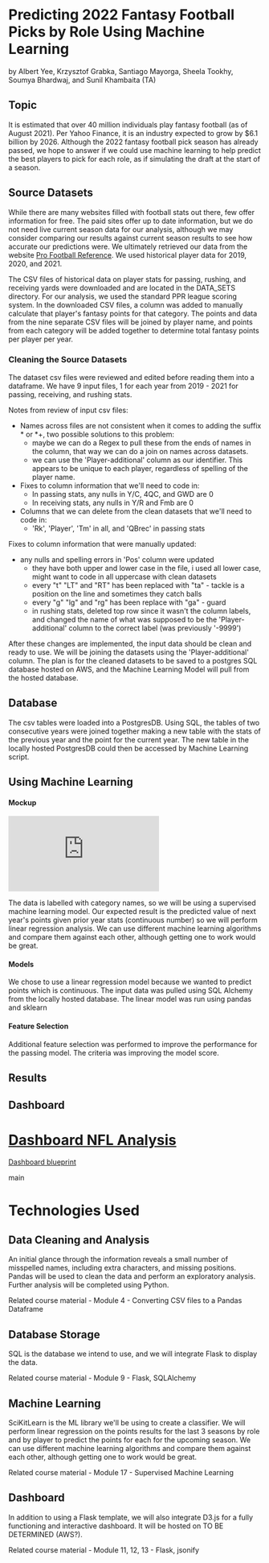 # Predicting 2022 Fantasy Football Picks by Role Using Machine Learning
by Albert Yee, Krzysztof Grabka, Santiago Mayorga, Sheela Tookhy, Soumya Bhardwaj, and Sunil Khambaita (TA)

## Topic 
It is estimated that over 40 million individuals play fantasy football (as of August 2021). Per Yahoo Finance, it is an industry expected to grow by $6.1 billion by 2026. Although the 2022 fantasy football pick season has already passed, we hope to answer if we could use machine learning to help predict the best players to pick for each role, as if simulating the draft at the start of a season.  

## Source Datasets
While there are many websites filled with football stats out there, few offer information for free. The paid sites offer up to date information, but we do not need live current season data for our analysis, although we may consider comparing our results against current season results to see how accurate our predictions were. We ultimately retrieved our data from the website [Pro Football Reference](https://www.pro-football-reference.com/). We used historical player data for 2019, 2020, and 2021.

The CSV files of historical data on player stats for passing, rushing, and receiving yards were downloaded and are located in the DATA_SETS directory. For our analysis, we used the standard PPR league scoring system. In the downloaded CSV files, a column was added to manually calculate that player's fantasy points for that category. The points and data from the nine separate CSV files will be joined by player name, and points from each category will be added together to determine total fantasy points per player per year.

### Cleaning the Source Datasets
The dataset csv files were reviewed and edited before reading them into a dataframe. We have 9 input files, 1 for each year from 2019 - 2021 for passing, receiving, and rushing stats. 

Notes from review of input csv files:   
- Names across files are not consistent when it comes to adding the suffix * or *+, two possible solutions to this problem:
    - maybe we can do a Regex to pull these from the ends of names in the column, that way we can do a join on names across datasets.
    - we can use the 'Player-additional' column as our identifier. This appears to be unique to each player, regardless of spelling of the player name.
- Fixes to column information that we'll need to code in:
    - In passing stats, any nulls in Y/C, 4QC, and GWD are 0
    - In receiving stats, any nulls in Y/R and Fmb are 0
- Columns that we can delete from the clean datasets that we'll need to code in:
    - 'Rk', 'Player', 'Tm' in all, and 'QBrec' in passing stats

Fixes to column information that were manually updated:
- any nulls and spelling errors in 'Pos' column were updated
    - they have both upper and lower case in the file, i used all lower case, might want to code in all uppercase with clean datasets
    - every "t" "LT" and "RT" has been replaced with "ta" - tackle is a position on the line and sometimes they catch balls
    - every "g" "lg" and "rg" has been replace with "ga" - guard
    - in rushing stats, deleted top row since it wasn't the column labels, and changed the name of what was supposed to be the 'Player-additional' column to the correct label (was previously '-9999')

After these changes are implemented, the input data should be clean and ready to use. We will be joining the datasets using the 'Player-additional' column. The plan is for the cleaned datasets to be saved to a postgres SQL database hosted on AWS, and the Machine Learning Model will pull from the hosted database.

## Database
The csv tables were loaded into a PostgresDB. Using SQL, the tables of two consecutive years were joined together making a new table with the stats of the previous year and the point for the current year. The new table in the locally hosted PostgresDB could then be accessed by Machine Learning script.  


## Using Machine Learning
#### Mockup 
![Mockup of Machine Learning Model](https://github.com/Smayorga97/NFL_FANTASY_FOOTBALL/blob/albert/machine_learning_drawing.pdf)
<!-- link will be updated after everything successfully merged the first time -->
The data is labelled with category names, so we will be using a supervised machine learning model. Our expected result is the predicted value of next year's points given prior year stats (continuous number) so we will perform linear regression analysis. We can use different machine learning algorithms and compare them against each other, although getting one to work would be great. 

#### Models
We chose to use a linear regression model because we wanted to predict points which is continuous. The input data was pulled using SQL Alchemy from the locally hosted database. The linear model was run using pandas and sklearn 

#### Feature Selection
Additional feature selection was performed to improve the performance for the passing model. The criteria was improving the model score.

## Results

## Dashboard

[Dashboard NFL Analysis](https://public.tableau.com/app/profile/santiago.mayorga/viz/NFLanalysis/NFLanalysis)
=======
[Dashboard blueprint](https://docs.google.com/presentation/d/1BHYf_ReJqLKThwNDZsENIaeq-MyH2VNH/edit?usp=sharing&ouid=117105931195182392302&rtpof=true&sd=true)

 main

# Technologies Used
## Data Cleaning and Analysis
An initial glance through the information reveals a small number of misspelled names, including extra characters, and missing positions.
Pandas will be used to clean the data and perform an exploratory analysis. Further analysis will be completed using Python.

Related course material - Module 4 - Converting CSV files to a Pandas Dataframe

## Database Storage
SQL is the database we intend to use, and we will integrate Flask to display the data. 

Related course material - Module 9 - Flask, SQLAlchemy

## Machine Learning
SciKitLearn is the ML library we'll be using to create a classifier. We will perform linear regression on the points results for the last 3 seasons by role and by player to predict the points for each for the upcoming season. We can use different machine learning algorithms and compare them against each other, although getting one to work would be great.  

Related course material - Module 17 - Supervised Machine Learning

## Dashboard
In addition to using a Flask template, we will also integrate D3.js for a fully functioning and interactive dashboard. It will be hosted on TO BE DETERMINED (AWS?).

Related course material - Module 11, 12, 13 - Flask, jsonify
